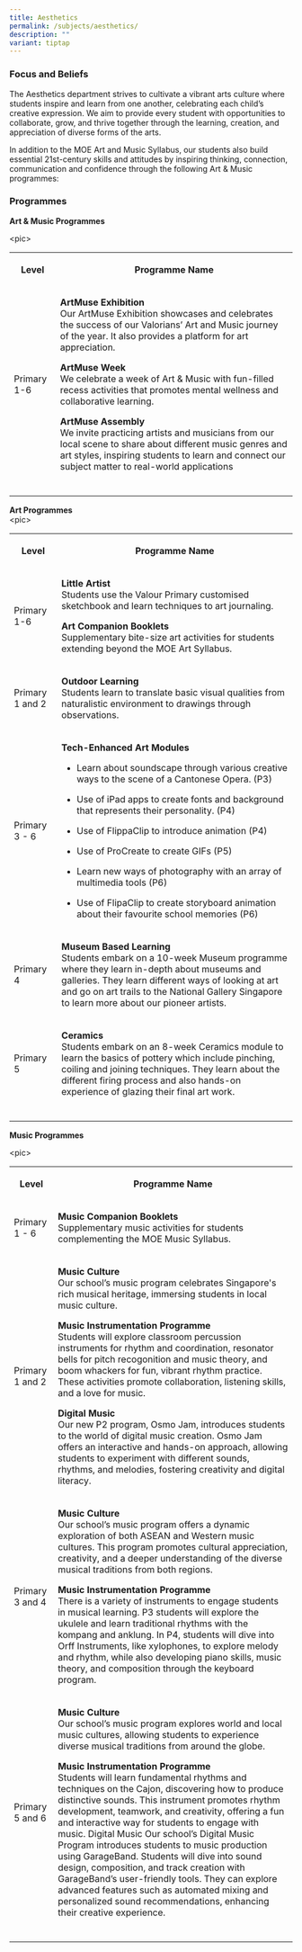 ```yaml
---
title: Aesthetics
permalink: /subjects/aesthetics/
description: ""
variant: tiptap
---
```

<h3>Focus and Beliefs</h3>
<p>The Aesthetics department strives to cultivate a vibrant arts culture
where students inspire and learn from one another, celebrating each child’s
creative expression. We aim to provide every student with opportunities
to collaborate, grow, and thrive together through the learning, creation,
and appreciation of diverse forms of the arts.</p>
<p>In addition to the MOE Art and Music Syllabus, our students also build
essential 21st-century skills and attitudes by inspiring thinking, connection,
communication and confidence through the following Art &amp; Music programmes:</p>
<h3>Programmes</h3>
<p><strong>Art &amp; Music Programmes</strong>
</p>
<p>&lt;pic&gt;</p>
<table style="minWidth: 50px">
<colgroup>
<col>
<col>
</colgroup>
<tbody>
<tr>
<th rowspan="1" colspan="1">
<p>Level</p>
</th>
<th rowspan="1" colspan="1">
<p>Programme Name</p>
</th>
</tr>
<tr>
<td rowspan="1" colspan="1">
<p>Primary 1-6</p>
</td>
<td rowspan="1" colspan="1">
<p><strong>ArtMuse Exhibition</strong>
<br>Our ArtMuse Exhibition showcases and celebrates the success of our Valorians’
Art and Music journey of the year. It also provides a platform for art
appreciation.</p>
<p><strong>ArtMuse Week</strong> 
<br>We celebrate a week of Art &amp; Music with fun-filled recess activities
that promotes mental wellness and collaborative learning.</p>
<p><strong>ArtMuse Assembly</strong> 
<br>We invite practicing artists and musicians from our local scene to share
about different music genres and art styles, inspiring students to learn
and connect our subject matter to real-world applications</p>
</td>
</tr>
<tr>
<td rowspan="1" colspan="1">
<p></p>
</td>
<td rowspan="1" colspan="1">
<p></p>
</td>
</tr>
</tbody>
</table>
<p><strong>Art Programmes</strong>
<br>&lt;pic&gt;</p>
<table style="minWidth: 50px">
<colgroup>
<col>
<col>
</colgroup>
<tbody>
<tr>
<th rowspan="1" colspan="1">
<p>Level</p>
</th>
<th rowspan="1" colspan="1">
<p>Programme Name</p>
</th>
</tr>
<tr>
<td rowspan="1" colspan="1">
<p>Primary 1-6</p>
</td>
<td rowspan="1" colspan="1">
<p><strong>Little Artist</strong>
<br>Students use the Valour Primary customised sketchbook and learn techniques
to art journaling.</p>
<p><strong>Art Companion Booklets</strong>
<br>Supplementary bite-size art activities for students extending beyond the
MOE Art Syllabus.</p>
</td>
</tr>
<tr>
<td rowspan="1" colspan="1">
<p>Primary 1 and 2</p>
</td>
<td rowspan="1" colspan="1">
<p><strong>Outdoor Learning</strong>
<br>Students learn to translate basic visual qualities from naturalistic environment
to drawings through observations.</p>
</td>
</tr>
<tr>
<td rowspan="1" colspan="1">
<p>Primary 3 - 6</p>
</td>
<td rowspan="1" colspan="1">
<p><strong>Tech-Enhanced Art Modules</strong>
</p>
<ul data-tight="true" class="tight">
<li>
<p>Learn about soundscape through various creative ways to the scene of a
Cantonese Opera. (P3)</p>
</li>
<li>
<p>Use of iPad apps to create fonts and background that represents their
personality. (P4)</p>
</li>
<li>
<p>Use of FlippaClip to introduce animation (P4)</p>
</li>
<li>
<p>Use of ProCreate to create GIFs (P5)</p>
</li>
<li>
<p>Learn new ways of photography with an array of multimedia tools (P6)</p>
</li>
<li>
<p>Use of FlipaClip to create storyboard animation about their favourite
school memories (P6)</p>
</li>
</ul>
</td>
</tr>
<tr>
<td rowspan="1" colspan="1">
<p>Primary 4</p>
</td>
<td rowspan="1" colspan="1">
<p><strong>Museum Based Learning</strong>
<br>Students embark on a 10-week Museum programme where they learn in-depth
about museums and galleries. They learn different ways of looking at art
and go on art trails to the National Gallery Singapore to learn more about
our pioneer artists.</p>
</td>
</tr>
<tr>
<td rowspan="1" colspan="1">
<p>Primary 5</p>
</td>
<td rowspan="1" colspan="1">
<p><strong>Ceramics <br></strong>Students embark on an 8-week Ceramics module
to learn the basics of pottery which include pinching, coiling and joining
techniques. They learn about the different firing process and also hands-on
experience of glazing their final art work.</p>
</td>
</tr>
<tr>
<td rowspan="1" colspan="1">
<p></p>
</td>
<td rowspan="1" colspan="1">
<p></p>
</td>
</tr>
</tbody>
</table>
<p></p>
<p><strong>Music Programmes</strong>
</p>
<p>&lt;pic&gt;</p>
<table style="minWidth: 50px">
<colgroup>
<col>
<col>
</colgroup>
<tbody>
<tr>
<th rowspan="1" colspan="1">
<p>Level</p>
</th>
<th rowspan="1" colspan="1">
<p>Programme Name</p>
</th>
</tr>
<tr>
<td rowspan="1" colspan="1">
<p>Primary 1 - 6</p>
</td>
<td rowspan="1" colspan="1">
<p><strong>Music Companion Booklets</strong>
<br>Supplementary music activities for students complementing the MOE Music
Syllabus.</p>
</td>
</tr>
<tr>
<td rowspan="1" colspan="1">
<p>Primary 1 and 2</p>
</td>
<td rowspan="1" colspan="1">
<p><strong>Music Culture</strong>
<br>Our school’s music program celebrates Singapore's rich musical heritage,
immersing students in local music culture.</p>
<p><strong>Music Instrumentation Programme</strong>
<br>Students will explore classroom percussion instruments for rhythm and
coordination, resonator bells for pitch recogonition and music theory,
and boom whackers for fun, vibrant rhythm practice. These activities promote
collaboration, listening skills, and a love for music.</p>
<p><strong>Digital Music </strong>
<br>Our new P2 program, Osmo Jam, introduces students to the world of digital
music creation. Osmo Jam offers an interactive and hands-on approach, allowing
students to experiment with different sounds, rhythms, and melodies, fostering
creativity and digital literacy.</p>
</td>
</tr>
<tr>
<td rowspan="1" colspan="1">
<p>Primary 3 and 4</p>
</td>
<td rowspan="1" colspan="1">
<p><strong>Music Culture </strong>
<br>Our school’s music program offers a dynamic exploration of both ASEAN
and Western music cultures. This program promotes cultural appreciation,
creativity, and a deeper understanding of the diverse musical traditions
from both regions.</p>
<p><strong>Music Instrumentation Programme</strong> 
<br>There is a variety of instruments to engage students in musical learning.
P3 students will explore the ukulele and learn traditional rhythms with
the kompang and anklung. In P4, students will dive into Orff Instruments,
like xylophones, to explore melody and rhythm, while also developing piano
skills, music theory, and composition through the keyboard program.</p>
</td>
</tr>
<tr>
<td rowspan="1" colspan="1">
<p>Primary 5 and 6</p>
</td>
<td rowspan="1" colspan="1">
<p><strong>Music Culture</strong> 
<br>Our school’s music program explores world and local music cultures, allowing
students to experience diverse musical traditions from around the globe.</p>
<p><strong>Music Instrumentation Programme </strong>
<br>Students will learn fundamental rhythms and techniques on the Cajon, discovering
how to produce distinctive sounds. This instrument promotes rhythm development,
teamwork, and creativity, offering a fun and interactive way for students
to engage with music. Digital Music Our school’s Digital Music Program
introduces students to music production using GarageBand. Students will
dive into sound design, composition, and track creation with GarageBand’s
user-friendly tools. They can explore advanced features such as automated
mixing and personalized sound recommendations, enhancing their creative
experience.</p>
</td>
</tr>
<tr>
<td rowspan="1" colspan="1">
<p></p>
</td>
<td rowspan="1" colspan="1">
<p></p>
</td>
</tr>
</tbody>
</table>
<p></p>